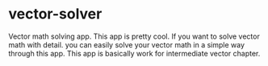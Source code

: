# vector-solver
Vector math solving app. This app is pretty cool. If you want to solve vector math with detail. you can easily solve your vector math in a simple way through this app. This app is basically work for intermediate vector chapter.
